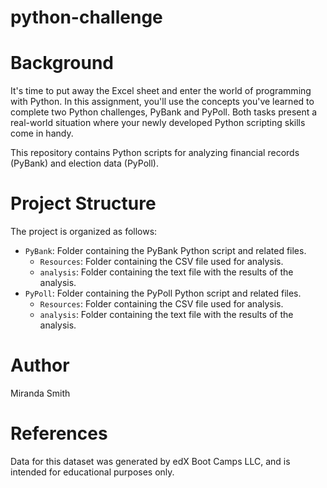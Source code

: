 # python-challenge
# Background
It's time to put away the Excel sheet and enter the world of programming with Python. In this assignment, you'll use the concepts you've learned to complete two Python challenges, PyBank and PyPoll. Both tasks present a real-world situation where your newly developed Python scripting skills come in handy.

This repository contains Python scripts for analyzing financial records (PyBank) and election data (PyPoll).

# Project Structure

The project is organized as follows:

- `PyBank`: Folder containing the PyBank Python script and related files.
    - `Resources`: Folder containing the CSV file used for analysis.
    - `analysis`: Folder containing the text file with the results of the analysis.
- `PyPoll`: Folder containing the PyPoll Python script and related files.
  - `Resources`: Folder containing the CSV file used for analysis.
  - `analysis`: Folder containing the text file with the results of the analysis.

# Author
Miranda Smith

# References
Data for this dataset was generated by edX Boot Camps LLC, and is intended for educational purposes only.

